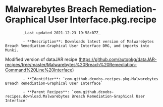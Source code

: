 # Malwarebytes Breach Remediation-Graphical User Interface.pkg.recipe

            _Last updated 2021-12-23 19:58:07Z_

            - **Description**: Downloads latest version of Malwarebytes Breach Remediation-Graphical User Interface DMG, and imports into Munki.

Modified version of dataJAR recipe (https://github.com/autopkg/dataJAR-recipes/tree/master/Malwarebytes%20Breach%20Remediation-Command%20Line%20Interface)

            - **Identifier**: `com.github.dcoobs-recipes.pkg.Malwarebytes Breach Remediation-Graphical User Interface`

            - **Parent Recipes**: `com.github.dcoobs-recipes.download.Malwarebytes Breach Remediation-Graphical User Interface`